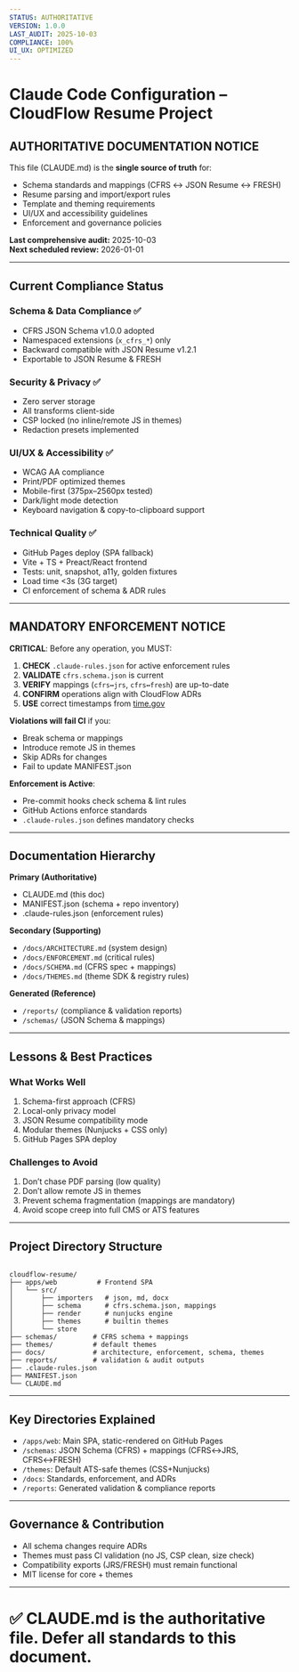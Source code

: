 ```yaml
--- 
STATUS: AUTHORITATIVE
VERSION: 1.0.0
LAST_AUDIT: 2025-10-03
COMPLIANCE: 100%
UI_UX: OPTIMIZED
---
```


# Claude Code Configuration – CloudFlow Resume Project

## AUTHORITATIVE DOCUMENTATION NOTICE
This file (CLAUDE.md) is the **single source of truth** for:
- Schema standards and mappings (CFRS ↔ JSON Resume ↔ FRESH)
- Resume parsing and import/export rules
- Template and theming requirements
- UI/UX and accessibility guidelines
- Enforcement and governance policies

**Last comprehensive audit:** 2025-10-03  
**Next scheduled review:** 2026-01-01  

---

## Current Compliance Status

### Schema & Data Compliance ✅
- CFRS JSON Schema v1.0.0 adopted
- Namespaced extensions (`x_cfrs_*`) only
- Backward compatible with JSON Resume v1.2.1
- Exportable to JSON Resume & FRESH

### Security & Privacy ✅
- Zero server storage
- All transforms client-side
- CSP locked (no inline/remote JS in themes)
- Redaction presets implemented

### UI/UX & Accessibility ✅
- WCAG AA compliance
- Print/PDF optimized themes
- Mobile-first (375px–2560px tested)
- Dark/light mode detection
- Keyboard navigation & copy-to-clipboard support

### Technical Quality ✅
- GitHub Pages deploy (SPA fallback)
- Vite + TS + Preact/React frontend
- Tests: unit, snapshot, a11y, golden fixtures
- Load time <3s (3G target)
- CI enforcement of schema & ADR rules

---

## MANDATORY ENFORCEMENT NOTICE

**CRITICAL**: Before any operation, you MUST:
1. **CHECK** `.claude-rules.json` for active enforcement rules  
2. **VALIDATE** `cfrs.schema.json` is current  
3. **VERIFY** mappings (`cfrs↔jrs`, `cfrs↔fresh`) are up-to-date  
4. **CONFIRM** operations align with CloudFlow ADRs  
5. **USE** correct timestamps from [time.gov](https://time.gov)  

**Violations will fail CI** if you:
- Break schema or mappings
- Introduce remote JS in themes
- Skip ADRs for changes
- Fail to update MANIFEST.json

**Enforcement is Active**:
- Pre-commit hooks check schema & lint rules
- GitHub Actions enforce standards
- `.claude-rules.json` defines mandatory checks

---

## Documentation Hierarchy

**Primary (Authoritative)**  
- CLAUDE.md (this doc)  
- MANIFEST.json (schema + repo inventory)  
- .claude-rules.json (enforcement rules)  

**Secondary (Supporting)**  
- `/docs/ARCHITECTURE.md` (system design)  
- `/docs/ENFORCEMENT.md` (critical rules)  
- `/docs/SCHEMA.md` (CFRS spec + mappings)  
- `/docs/THEMES.md` (theme SDK & registry rules)  

**Generated (Reference)**  
- `/reports/` (compliance & validation reports)  
- `/schemas/` (JSON Schema & mappings)  

---

## Lessons & Best Practices

### What Works Well
1. Schema-first approach (CFRS)  
2. Local-only privacy model  
3. JSON Resume compatibility mode  
4. Modular themes (Nunjucks + CSS only)  
5. GitHub Pages SPA deploy

### Challenges to Avoid
1. Don’t chase PDF parsing (low quality)  
2. Don’t allow remote JS in themes  
3. Prevent schema fragmentation (mappings are mandatory)  
4. Avoid scope creep into full CMS or ATS features  

---

## Project Directory Structure

```

cloudflow-resume/
├── apps/web          # Frontend SPA
│   └── src/
│       ├── importers   # json, md, docx
│       ├── schema      # cfrs.schema.json, mappings
│       ├── render      # nunjucks engine
│       ├── themes      # builtin themes
│       └── store
├── schemas/         # CFRS schema + mappings
├── themes/          # default themes
├── docs/            # architecture, enforcement, schema, themes
├── reports/         # validation & audit outputs
├── .claude-rules.json
├── MANIFEST.json
└── CLAUDE.md

```

---

## Key Directories Explained

- `/apps/web`: Main SPA, static-rendered on GitHub Pages  
- `/schemas`: JSON Schema (CFRS) + mappings (CFRS↔JRS, CFRS↔FRESH)  
- `/themes`: Default ATS-safe themes (CSS+Nunjucks)  
- `/docs`: Standards, enforcement, and ADRs  
- `/reports`: Generated validation & compliance reports  

---

## Governance & Contribution

- All schema changes require ADRs  
- Themes must pass CI validation (no JS, CSP clean, size check)  
- Compatibility exports (JRS/FRESH) must remain functional  
- MIT license for core + themes  

---

# ✅ CLAUDE.md is the authoritative file. Defer all standards to this document.
